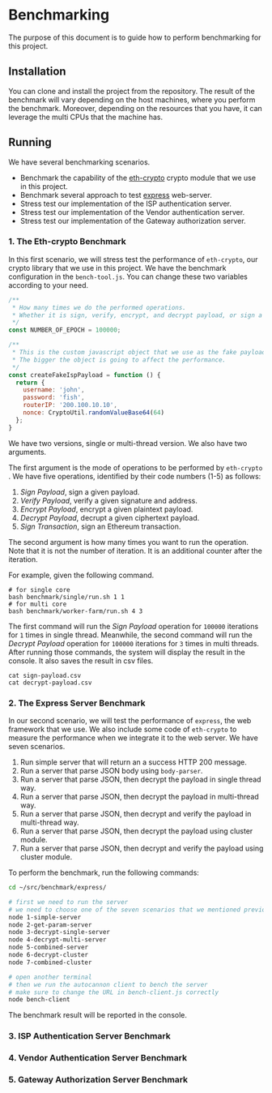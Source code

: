 # Benchmarking #

The purpose of this document is to guide how to perform benchmarking for this project.

## Installation ##

You can clone and install the project from the repository.
The result of the benchmark will vary depending on the host machines, where you perform the benchmark.
Moreover, depending on the resources that you have, it can leverage the multi CPUs that the machine has.

## Running ##

We have several benchmarking scenarios.

- Benchmark the capability of the [eth-crypto](https://www.npmjs.com/package/eth-crypto) crypto module that we use in this project.
- Benchmark several approach to test [express](https://www.npmjs.com/package/express) web-server.
- Stress test our implementation of the ISP authentication server.
- Stress test our implementation of the Vendor authentication server.
- Stress test our implementation of the Gateway authorization server.

### 1. The Eth-crypto Benchmark ###

In this first scenario, we will stress test the performance of `eth-crypto`, our crypto library that we use in this project.
We have the benchmark configuration in the `bench-tool.js`.
You can change these two variables according to your need.

```javascript
/**
 * How many times we do the performed operations.
 * Whether it is sign, verify, encrypt, and decrypt payload, or sign a transaction.
 */
const NUMBER_OF_EPOCH = 100000;

/**
 * This is the custom javascript object that we use as the fake payload.
 * The bigger the object is going to affect the performance.
 */
const createFakeIspPayload = function () {
  return {
    username: 'john',
    password: 'fish',
    routerIP: '200.100.10.10',
    nonce: CryptoUtil.randomValueBase64(64)
  };
}
```

We have two versions, single or multi-thread version.
We also have two arguments.

The first argument is the mode of operations to be performed by `eth-crypto` .
We have five operations, identified by their code numbers (1-5) as follows:

1. *Sign Payload*, sign a given payload.
2. *Verify Payload*, verify a given signature and address.
3. *Encrypt Payload*, encrypt a given plaintext payload.
4. *Decrypt Payload*, decrupt a given ciphertext payload.
5. *Sign Transaction*, sign an Ethereum transaction.

The second argument is how many times you want to run the operation.
Note that it is not the number of iteration.
It is an additional counter after the iteration.

For example, given the following command.

```shell
# for single core
bash benchmark/single/run.sh 1 1
# for multi core
bash benchmark/worker-farm/run.sh 4 3
```

The first command will run the *Sign Payload* operation for `100000` iterations for `1` times in single thread.
Meanwhile, the second command will run the *Decrypt Payload* operation for `100000` iterations for `3` times in multi threads.
After running those commands, the system will display the result in the console.
It also saves the result in csv files.

```shell
cat sign-payload.csv
cat decrypt-payload.csv
```

### 2. The Express Server Benchmark ###

In our second scenario, we will test the performance of `express`, the web framework that we use.
We also include some code of `eth-crypto` to measure the performance when we integrate it to the web server.
We have seven scenarios.

1. Run simple server that will return an a success HTTP 200 message.
2. Run a server that parse JSON body using `body-parser`.
3. Run a server that parse JSON, then decrypt the payload in single thread way.
4. Run a server that parse JSON, then decrypt the payload in multi-thread way.
5. Run a server that parse JSON, then decrypt and verify the payload in multi-thread way.
6. Run a server that parse JSON, then decrypt the payload using cluster module.
7. Run a server that parse JSON, then decrypt and verify the payload using cluster module.

To perform the benchmark, run the following commands:

```bash
cd ~/src/benchmark/express/

# first we need to run the server
# we need to choose one of the seven scenarios that we mentioned previously.
node 1-simple-server
node 2-get-param-server
node 3-decrypt-single-server
node 4-decrypt-multi-server
node 5-combined-server
node 6-decrypt-cluster
node 7-combined-cluster

# open another terminal
# then we run the autocannon client to bench the server
# make sure to change the URL in bench-client.js correctly
node bench-client
```

The benchmark result will be reported in the console.

### 3. ISP Authentication Server Benchmark ###

### 4. Vendor Authentication Server Benchmark ###

### 5. Gateway Authorization Server Benchmark ###
